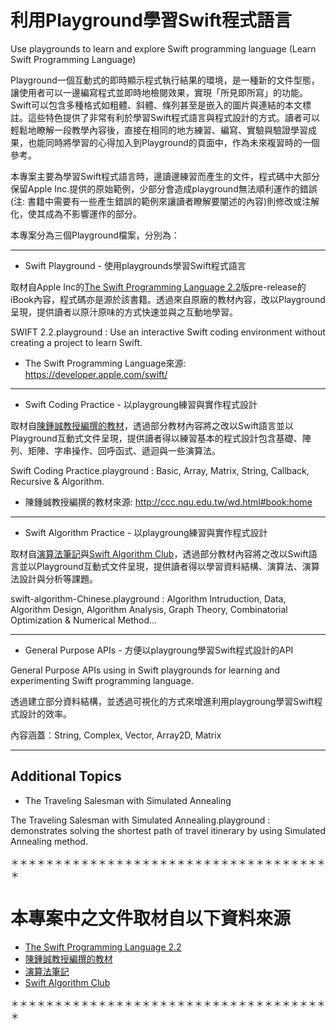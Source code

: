 # 利用Playground學習Swift程式語言
Use playgrounds to learn and explore Swift programming language
(Learn Swift Programming Language)

Playground一個互動式的即時顯示程式執行結果的環境，是一種新的文件型態，讓使用者可以一邊編寫程式並即時地檢閱效果，實現「所見即所寫」的功能。Swift可以包含多種格式如粗體、斜體、條列甚至是嵌入的圖片與連結的本文標註。這些特色提供了非常有利於學習Swift程式語言與程式設計的方式。讀者可以輕鬆地瞭解一段教學內容後，直接在相同的地方練習、編寫、實驗與驗證學習成果，也能同時將學習的心得加入到Playground的頁面中，作為未來複習時的一個參考。

本專案主要為學習Swift程式語言時，邊讀邊練習而產生的文件，程式碼中大部分保留Apple Inc.提供的原始範例，少部分會造成playground無法順利運作的錯誤(注: 書籍中需要有一些產生錯誤的範例來讓讀者瞭解要闡述的內容)則修改或注解化，使其成為不影響運作的部分。

本專案分為三個Playground檔案，分別為：

****

- Swift Playground - 使用playgrounds學習Swift程式語言

取材自Apple Inc的[The Swift Programming Language 2.2](https://developer.apple.com/swift/)版pre-release的iBook內容，程式碼亦是源於該書籍。透過來自原廠的教材內容，改以Playground呈現，提供讀者以原汁原味的方式快速並與之互動地學習。

SWIFT 2.2.playground : Use an interactive Swift coding environment without creating a project to learn Swift.

* The Swift Programming Language來源: https://developer.apple.com/swift/


****

- Swift Coding Practice - 以playgroung練習與實作程式設計

取材自[陳鍾誠教授編撰的教材](http://ccc.nqu.edu.tw/wd.html#book:home)，透過部分教材內容將之改以Swift語言並以Playground互動式文件呈現，提供讀者得以練習基本的程式設計包含基礎、陣列、矩陣、字串操作、回呼函式、遞迴與一些演算法。

Swift Coding Practice.playground : Basic, Array, Matrix, String, Callback, Recursive & Algorithm.

* 陳鍾誠教授編撰的教材來源: http://ccc.nqu.edu.tw/wd.html#book:home

****

- Swift Algorithm Practice - 以playgroung練習與實作程式設計

取材自[演算法筆記](http://www.csie.ntnu.edu.tw/~u91029/index.html)與[Swift Algorithm Club](https://github.com/hollance/swift-algorithm-club)，透過部分教材內容將之改以Swift語言並以Playground互動式文件呈現，提供讀者得以學習資料結構、演算法、演算法設計與分析等課題。

swift-algorithm-Chinese.playground : Algorithm Intruduction, Data, Algorithm Design, Algorithm Analysis, Graph Theory, Combinatorial Optimization & Numerical Method...

****

- General Purpose APIs - 方便以playgroung學習Swift程式設計的API

General Purpose APIs using in Swift playgrounds for learning and experimenting Swift programming language.

透過建立部分資料結構，並透過可視化的方式來增進利用playgroung學習Swift程式設計的效率。

內容涵蓋：String, Complex, Vector, Array2D, Matrix

****

## Additional Topics

- The Traveling Salesman with Simulated Annealing

The Traveling Salesman with Simulated Annealing.playground : demonstrates solving the shortest path of travel itinerary by using Simulated Annealing method.

＊＊＊＊＊＊＊＊＊＊＊＊＊＊＊＊＊＊＊＊＊＊＊＊＊＊＊＊＊＊＊＊＊＊＊＊＊


# 本專案中之文件取材自以下資料來源
* [The Swift Programming Language 2.2](https://developer.apple.com/swift/)
* [陳鍾誠教授編撰的教材](http://ccc.nqu.edu.tw/wd.html#book:home)
* [演算法筆記](http://www.csie.ntnu.edu.tw/~u91029/index.html)
* [Swift Algorithm Club](https://github.com/hollance/swift-algorithm-club)


＊＊＊＊＊＊＊＊＊＊＊＊＊＊＊＊＊＊＊＊＊＊＊＊＊＊＊＊＊＊＊＊＊＊＊＊＊